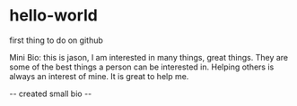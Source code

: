 # hello-world
first thing to do on github

Mini Bio: this is jason, I am interested in many things, great things.  They are some of the best things a person can be interested in.  Helping others is always an interest of mine.  It is great to help me. 

-- created small bio --
